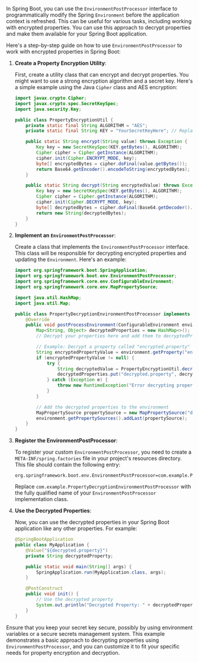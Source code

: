 In Spring Boot, you can use the `EnvironmentPostProcessor` interface to programmatically modify the Spring `Environment` before the application context is refreshed. This can be useful for various tasks, including working with encrypted properties. You can use this approach to decrypt properties and make them available for your Spring Boot application.

Here's a step-by-step guide on how to use `EnvironmentPostProcessor` to work with encrypted properties in Spring Boot:

1. **Create a Property Encryption Utility**:

   First, create a utility class that can encrypt and decrypt properties. You might want to use a strong encryption algorithm and a secret key. Here's a simple example using the Java `Cipher` class and AES encryption:

   ```java
   import javax.crypto.Cipher;
   import javax.crypto.spec.SecretKeySpec;
   import java.security.Key;

   public class PropertyEncryptionUtil {
       private static final String ALGORITHM = "AES";
       private static final String KEY = "YourSecretKeyHere"; // Replace with your secret key.

       public static String encrypt(String value) throws Exception {
           Key key = new SecretKeySpec(KEY.getBytes(), ALGORITHM);
           Cipher cipher = Cipher.getInstance(ALGORITHM);
           cipher.init(Cipher.ENCRYPT_MODE, key);
           byte[] encryptedBytes = cipher.doFinal(value.getBytes());
           return Base64.getEncoder().encodeToString(encryptedBytes);
       }

       public static String decrypt(String encryptedValue) throws Exception {
           Key key = new SecretKeySpec(KEY.getBytes(), ALGORITHM);
           Cipher cipher = Cipher.getInstance(ALGORITHM);
           cipher.init(Cipher.DECRYPT_MODE, key);
           byte[] decryptedBytes = cipher.doFinal(Base64.getDecoder().decode(encryptedValue));
           return new String(decryptedBytes);
       }
   }
   ```

2. **Implement an `EnvironmentPostProcessor`**:

   Create a class that implements the `EnvironmentPostProcessor` interface. This class will be responsible for decrypting encrypted properties and updating the `Environment`. Here's an example:

   ```java
   import org.springframework.boot.SpringApplication;
   import org.springframework.boot.env.EnvironmentPostProcessor;
   import org.springframework.core.env.ConfigurableEnvironment;
   import org.springframework.core.env.MapPropertySource;

   import java.util.HashMap;
   import java.util.Map;

   public class PropertyDecryptionEnvironmentPostProcessor implements EnvironmentPostProcessor {
       @Override
       public void postProcessEnvironment(ConfigurableEnvironment environment, SpringApplication application) {
           Map<String, Object> decryptedProperties = new HashMap<>();
           // Decrypt your properties here and add them to decryptedProperties map.

           // Example: Decrypt a property called "encrypted.property"
           String encryptedPropertyValue = environment.getProperty("encrypted.property");
           if (encryptedPropertyValue != null) {
               try {
                   String decryptedValue = PropertyEncryptionUtil.decrypt(encryptedPropertyValue);
                   decryptedProperties.put("decrypted.property", decryptedValue);
               } catch (Exception e) {
                   throw new RuntimeException("Error decrypting property", e);
               }
           }

           // Add the decrypted properties to the environment
           MapPropertySource propertySource = new MapPropertySource("decryptedProperties", decryptedProperties);
           environment.getPropertySources().addLast(propertySource);
       }
   }
   ```

3. **Register the EnvironmentPostProcessor**:

   To register your custom `EnvironmentPostProcessor`, you need to create a `META-INF/spring.factories` file in your project's resources directory. This file should contain the following entry:

   ```
   org.springframework.boot.env.EnvironmentPostProcessor=com.example.PropertyDecryptionEnvironmentPostProcessor
   ```

   Replace `com.example.PropertyDecryptionEnvironmentPostProcessor` with the fully qualified name of your `EnvironmentPostProcessor` implementation class.

4. **Use the Decrypted Properties**:

   Now, you can use the decrypted properties in your Spring Boot application like any other properties. For example:

   ```java
   @SpringBootApplication
   public class MyApplication {
       @Value("${decrypted.property}")
       private String decryptedProperty;

       public static void main(String[] args) {
           SpringApplication.run(MyApplication.class, args);
       }

       @PostConstruct
       public void init() {
           // Use the decrypted property
           System.out.println("Decrypted Property: " + decryptedProperty);
       }
   }
   ```

Ensure that you keep your secret key secure, possibly by using environment variables or a secure secrets management system. This example demonstrates a basic approach to decrypting properties using `EnvironmentPostProcessor`, and you can customize it to fit your specific needs for property encryption and decryption.